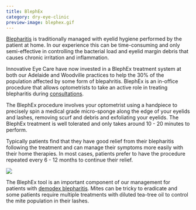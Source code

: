 ```yaml
---
title: BlephEx
category: dry-eye-clinic
preview-image: blephex.gif
---
```


<div class="employee-heading">
<p> <a href="/what-we-do/blepharitis">Blepharitis</a> is traditionally managed with eyelid hygiene performed by the patient at home. In our experience this can be time-consuming and only semi-effective in controlling the bacterial load and eyelid margin debris that causes chronic irritation and inflammation. </p><p>Innovative Eye Care have now invested in a BlephEx treatment system at both our Adelaide and Woodville practices to help the 30% of the population affected by some form of blepahritis. BlephEx is an in-office procedure that allows optometrists to take an active role in treating blepharitis during <a href="/what-we-do/eye-exam">consultations</a>.</p>
</div>

The BlephEx procedure involves your optometrist using a handpiece to precisely spin a medical grade micro-sponge along the edge of your eyelids and lashes, removing scurf and debris and exfoliating your eyelids. The BlephEx treatment is well tolerated and only takes around 10 - 20 minutes to perform. 

Typically patients find that they have good relief from their blepharitis following the treatment and can manage their symptoms more easily with their home therapies. In most cases, patients prefer to have the procedure repeated every 6 - 12 months to continue their relief. 

![](/uploads/blephex-before-after.jpg)

The BlephEx tool is an important component of our management for patients with [demodex blepharitis](/what-we-do/blepharitis). Mites can be tricky to eradicate and some patients require multiple treatments with diluted tea-tree oil to control the mite population in their lashes.

